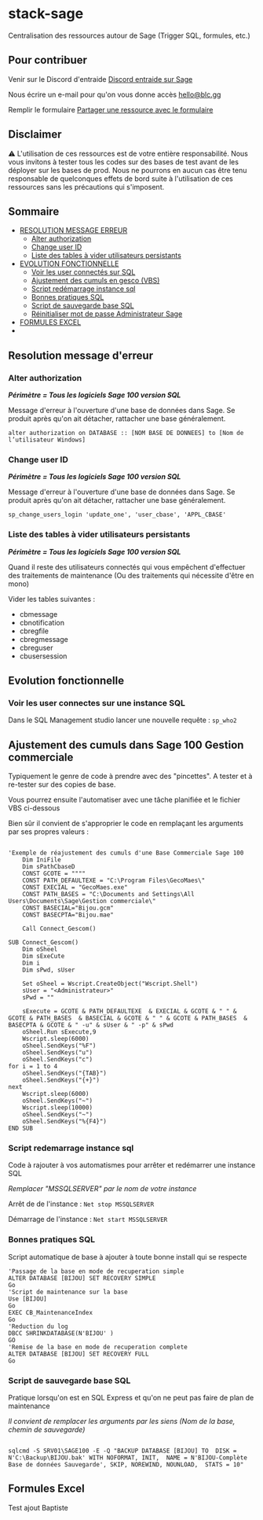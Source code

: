 # stack-sage
Centralisation des ressources autour de Sage (Trigger SQL, formules, etc.)

## Pour contribuer
Venir sur le Discord d'entraide <a href="https://bit.ly/blccommu">Discord entraide sur Sage</a>

Nous écrire un e-mail pour qu'on vous donne accès hello@blc.gg

Remplir le formulaire <a href="https://forms.gle/tidQi3sj7Tq1bjMi9"> Partager une ressource avec le formulaire</a>

## Disclaimer
:warning: L'utilisation de ces ressources est de votre entière responsabilité.
Nous vous invitons à tester tous les codes sur des bases de test avant de les déployer sur les bases de prod.
Nous ne pourrons en aucun cas être tenu responsable de quelconques effets de bord suite à l'utilisation de ces ressources sans les précautions qui s'imposent.

## Sommaire
<ul>
 	<li><a href="https://github.com/blc-conseil/stack-sage/blob/main/README.md#resolution-message-derreur">RESOLUTION MESSAGE ERREUR</a>
<ul>
 	<li><a href="https://github.com/blc-conseil/stack-sage/blob/main/README.md#alter-authorization">Alter authorization</a>
 	<li><a href="https://github.com/blc-conseil/stack-sage/blob/main/README.md#change-user-id">Change user ID</a>
  <li><a href="https://github.com/blc-conseil/stack-sage/blob/main/README.md#liste-des-tables-à-vider-utilisateurs-persistants">Liste des tables à vider utilisateurs persistants</a>
</ul>
</li>
 	<li><a href="https://github.com/blc-conseil/stack-sage/blob/main/README.md#evolution-fonctionnelle">EVOLUTION FONCTIONNELLE</a>
<ul>
  <li><a href="https://github.com/blc-conseil/stack-sage/blob/main/README.md#voir-les-user-connectes-sur-une-instance-sql">Voir les user connectés sur SQL</a>
  <li><a href="https://github.com/blc-conseil/stack-sage/blob/main/README.md#ajustement-des-cumuls-dans-Sage-100-gestion-commerciale">Ajustement des cumuls en gesco (VBS)</a> 
  <li><a href="https://github.com/blc-conseil/stack-sage/blob/main/README.md#script-redemarrage-instance-sql">Script redémarrage instance sql</a>
   <li><a href="https://github.com/blc-conseil/stack-sage/blob/main/README.md#bonnes-pratiques-sql">Bonnes pratiques SQL</a>
   <li><a href="https://github.com/blc-conseil/stack-sage/blob/main/README.md#script-de-sauvegarde-base-sql">Script de sauvegarde base SQL</a> 
    <li><a href="https://github.com/blc-conseil/stack-sage/blob/main/README.md#reinitialiser-mot-de-passe-administrateur-sage">Réinitialiser mot de passe Administrateur Sage</a> 
</ul>   
 	<li><a href="https://github.com/blc-conseil/stack-sage/blob/main/README.md#formules-excel">FORMULES EXCEL</a>
 	<li></li>
</ul>

## Resolution message d'erreur

### Alter authorization

***Périmètre = Tous les logiciels Sage 100 version SQL***

Message d'erreur à l'ouverture d'une base de données dans Sage.
Se produit après qu'on ait détacher, rattacher une base généralement.

`alter authorization on DATABASE :: [NOM BASE DE DONNEES] to [Nom de l’utilisateur Windows]`

### Change user ID

***Périmètre = Tous les logiciels Sage 100 version SQL***

Message d'erreur à l'ouverture d'une base de données dans Sage.
Se produit après qu'on ait détacher, rattacher une base généralement.

`sp_change_users_login 'update_one', 'user_cbase', 'APPL_CBASE'`

### Liste des tables à vider utilisateurs persistants

***Périmètre = Tous les logiciels Sage 100 version SQL***

Quand il reste des utilisateurs connectés qui vous empêchent d'effectuer des traitements de maintenance (Ou des traitements qui nécessite d'être en mono)

Vider les tables suivantes :
-	cbmessage
-	cbnotification
-	cbregfile
-	cbregmessage
-	cbreguser
-	cbusersession


## Evolution fonctionnelle

### Voir les user connectes sur une instance SQL
Dans le SQL Management studio lancer une nouvelle requête :
`sp_who2`

## Ajustement des cumuls dans Sage 100 Gestion commerciale
Typiquement le genre de code à prendre avec des "pincettes".
A tester et à re-tester sur des copies de base.

Vous pourrez ensuite l'automatiser avec une tâche planifiée et le fichier VBS ci-dessous

Bien sûr il convient de s'approprier le code en remplaçant les arguments par ses propres valeurs :

```

'Exemple de réajustement des cumuls d'une Base Commerciale Sage 100
    Dim IniFile  
    Dim sPathCbaseD
    CONST GCOTE = """"
    CONST PATH_DEFAULTEXE = "C:\Program Files\GecoMaes\"
    CONST EXECIAL = "GecoMaes.exe"
    CONST PATH_BASES = "C:\Documents and Settings\All Users\Documents\Sage\Gestion commerciale\"
    CONST BASECIAL="Bijou.gcm"
    CONST BASECPTA="Bijou.mae"
   
    Call Connect_Gescom()

SUB Connect_Gescom()
    Dim oSheel
    Dim sExeCute
    Dim i
    Dim sPwd, sUser

    Set oSheel = Wscript.CreateObject("Wscript.Shell")
    sUser = "<Administrateur>"
    sPwd = ""
    
    sExecute = GCOTE & PATH_DEFAULTEXE  & EXECIAL & GCOTE & " " & GCOTE & PATH_BASES  & BASECIAL & GCOTE & " " & GCOTE & PATH_BASES  & BASECPTA & GCOTE & " -u" & sUser & " -p" & sPwd
    oSheel.Run sExecute,9
    Wscript.sleep(6000)
    oSheel.SendKeys("%F")   
    oSheel.SendKeys("u")
    oSheel.SendKeys("c")
for i = 1 to 4
    oSheel.SendKeys("{TAB}")
    oSheel.SendKeys("{+}")
next
    Wscript.sleep(6000)
    oSheel.SendKeys("~")
    Wscript.sleep(10000)
    oSheel.SendKeys("~")
    oSheel.SendKeys("%{F4}")
END SUB

```
### Script redemarrage instance sql
Code à rajouter à vos automatismes pour arrêter et redémarrer une instance SQL

_Remplacer "MSSQLSERVER" par le nom de votre instance_

Arrêt de de l'instance :
`Net stop MSSQLSERVER`

Démarrage de l'instance :
`Net start MSSQLSERVER`

### Bonnes pratiques SQL

Script automatique de base à ajouter à toute bonne install qui se respecte

```
'Passage de la base en mode de recuperation simple
ALTER DATABASE [BIJOU] SET RECOVERY SIMPLE
Go
'Script de maintenance sur la base
Use [BIJOU]
Go
EXEC CB_MaintenanceIndex
Go
'Reduction du log
DBCC SHRINKDATABASE(N'BIJOU' )
GO
'Remise de la base en mode de recuperation complete
ALTER DATABASE [BIJOU] SET RECOVERY FULL
Go
```
### Script de sauvegarde base SQL

Pratique lorsqu'on est en SQL Express et qu'on ne peut pas faire de plan de maintenance

_Il convient de remplacer les arguments par les siens (Nom de la base, chemin de sauvegarde)_

```

sqlcmd -S SRV01\SAGE100 -E -Q "BACKUP DATABASE [BIJOU] TO  DISK = N'C:\Backup\BIJOU.bak' WITH NOFORMAT, INIT,  NAME = N'BIJOU-Complète Base de données Sauvegarde', SKIP, NOREWIND, NOUNLOAD,  STATS = 10"

```

## Formules Excel
Test ajout Baptiste
